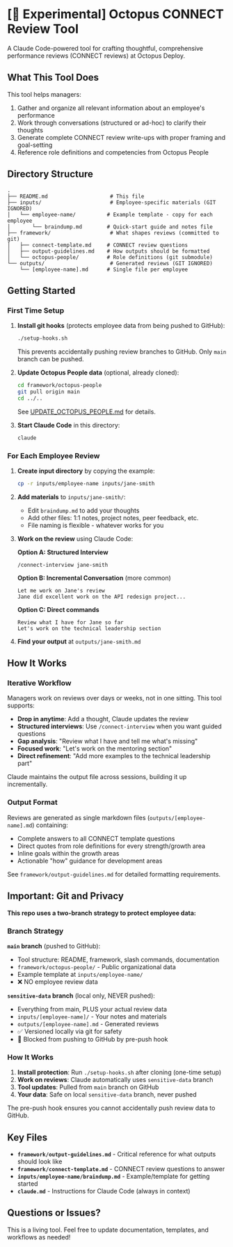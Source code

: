 # [🚧 Experimental] Octopus CONNECT Review Tool

A Claude Code-powered tool for crafting thoughtful, comprehensive performance reviews (CONNECT reviews) at Octopus Deploy.

## What This Tool Does

This tool helps managers:
1. Gather and organize all relevant information about an employee's performance
2. Work through conversations (structured or ad-hoc) to clarify their thoughts
3. Generate complete CONNECT review write-ups with proper framing and goal-setting
4. Reference role definitions and competencies from Octopus People

## Directory Structure

```
.
├── README.md                    # This file
├── inputs/                      # Employee-specific materials (GIT IGNORED)
│   └── employee-name/          # Example template - copy for each employee
│       └── braindump.md        # Quick-start guide and notes file
├── framework/                   # What shapes reviews (committed to git)
│   ├── connect-template.md     # CONNECT review questions
│   ├── output-guidelines.md    # How outputs should be formatted
│   └── octopus-people/         # Role definitions (git submodule)
└── outputs/                     # Generated reviews (GIT IGNORED)
    └── [employee-name].md      # Single file per employee
```

## Getting Started

### First Time Setup

1. **Install git hooks** (protects employee data from being pushed to GitHub):
   ```bash
   ./setup-hooks.sh
   ```
   This prevents accidentally pushing review branches to GitHub. Only `main` branch can be pushed.

2. **Update Octopus People data** (optional, already cloned):
   ```bash
   cd framework/octopus-people
   git pull origin main
   cd ../..
   ```
   See [UPDATE_OCTOPUS_PEOPLE.md](UPDATE_OCTOPUS_PEOPLE.md) for details.

3. **Start Claude Code** in this directory:
   ```bash
   claude
   ```

### For Each Employee Review

1. **Create input directory** by copying the example:
   ```bash
   cp -r inputs/employee-name inputs/jane-smith
   ```

2. **Add materials** to `inputs/jane-smith/`:
   - Edit `braindump.md` to add your thoughts
   - Add other files: 1:1 notes, project notes, peer feedback, etc.
   - File naming is flexible - whatever works for you

3. **Work on the review** using Claude Code:

   **Option A: Structured Interview**
   ```
   /connect-interview jane-smith
   ```

   **Option B: Incremental Conversation** (more common)
   ```
   Let me work on Jane's review
   Jane did excellent work on the API redesign project...
   ```

   **Option C: Direct commands**
   ```
   Review what I have for Jane so far
   Let's work on the technical leadership section
   ```

4. **Find your output** at `outputs/jane-smith.md`

## How It Works

### Iterative Workflow

Managers work on reviews over days or weeks, not in one sitting. This tool supports:

- **Drop in anytime**: Add a thought, Claude updates the review
- **Structured interviews**: Use `/connect-interview` when you want guided questions
- **Gap analysis**: "Review what I have and tell me what's missing"
- **Focused work**: "Let's work on the mentoring section"
- **Direct refinement**: "Add more examples to the technical leadership part"

Claude maintains the output file across sessions, building it up incrementally.

### Output Format

Reviews are generated as single markdown files (`outputs/[employee-name].md`) containing:
- Complete answers to all CONNECT template questions
- Direct quotes from role definitions for every strength/growth area
- Inline goals within the growth areas
- Actionable "how" guidance for development areas

See `framework/output-guidelines.md` for detailed formatting requirements.

## Important: Git and Privacy

**This repo uses a two-branch strategy to protect employee data:**

### Branch Strategy

**`main` branch** (pushed to GitHub):
- Tool structure: README, framework, slash commands, documentation
- `framework/octopus-people/` - Public organizational data
- Example template at `inputs/employee-name/`
- ❌ NO employee review data

**`sensitive-data` branch** (local only, NEVER pushed):
- Everything from main, PLUS your actual review data
- `inputs/[employee-name]/` - Your notes and materials
- `outputs/[employee-name].md` - Generated reviews
- ✅ Versioned locally via git for safety
- 🛑 Blocked from pushing to GitHub by pre-push hook

### How It Works

1. **Install protection**: Run `./setup-hooks.sh` after cloning (one-time setup)
2. **Work on reviews**: Claude automatically uses `sensitive-data` branch
3. **Tool updates**: Pulled from `main` branch on GitHub
4. **Your data**: Safe on local `sensitive-data` branch, never pushed

The pre-push hook ensures you cannot accidentally push review data to GitHub.

## Key Files

- **`framework/output-guidelines.md`** - Critical reference for what outputs should look like
- **`framework/connect-template.md`** - CONNECT review questions to answer
- **`inputs/employee-name/braindump.md`** - Example/template for getting started
- **`claude.md`** - Instructions for Claude Code (always in context)

## Questions or Issues?

This is a living tool. Feel free to update documentation, templates, and workflows as needed!
